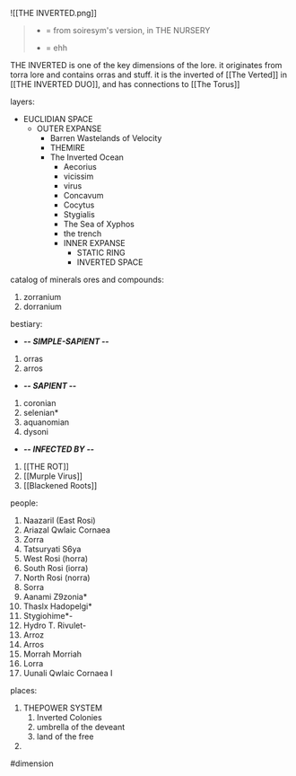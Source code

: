 ![[THE INVERTED.png]]
> * = from soiresym's version, in THE NURSERY
> - = ehh

THE INVERTED is one of the key dimensions of the lore. it originates from torra lore and contains orras and stuff. it is the inverted of [[The Verted]] in [[THE INVERTED DUO]], and has connections to [[The Torus]]

layers:
- EUCLIDIAN SPACE
	- OUTER EXPANSE
		- Barren Wastelands of Velocity
		- THEMIRE
		- The Inverted Ocean
			- Aecorius
			- vicissim
			- virus
			- Concavum
			- Cocytus
			- Stygialis
			- The Sea of Xyphos
			- the trench
			- INNER EXPANSE
				- STATIC RING
				- INVERTED SPACE

catalog of minerals ores and compounds:
1. zorranium
2. dorranium

bestiary:
- ***-- SIMPLE-SAPIENT --***
1. orras
2. arros
- ***-- SAPIENT --***
1. coronian
2. selenian*
3. aquanomian
4. dysoni
- ***-- INFECTED BY --***
1. [[THE ROT]]
2. [[Murple Virus]]
3. [[Blackened Roots]]

people:
1. Naazaril (East Rosi)
2. Ariazal Qwlaic Cornaea
3. Zorra
4. Tatsuryati S6ya
5. West Rosi (horra)
6. South Rosi (iorra)
7. North Rosi (norra)
8. Sorra
9. Aanami Z9zonia*
10. Thaslx Hadopelgi*
11. Stygiohime*-
12. Hydro T. Rivulet-
13. Arroz
14. Arros
15. Morrah Morriah
16. Lorra
17. Uunali Qwlaic Cornaea I

places:
1. THEPOWER SYSTEM
	1. Inverted Colonies
	2. umbrella of the deveant
	3. land of the free
2. 


#dimension